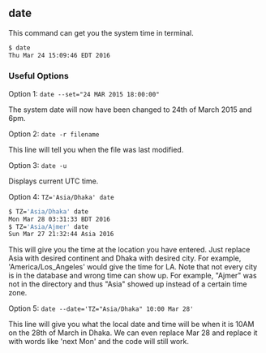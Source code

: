 ---
---

date
-------

This command can get you the system time in terminal.

~~~ bash
$ date
Thu Mar 24 15:09:46 EDT 2016
~~~

<!--more-->

### Useful Options

Option 1: `date --set="24 MAR 2015 18:00:00"`

The system date will now have been changed to 24th of March 2015 and 6pm.

Option 2: `date -r filename`

This line will  tell you when the file was last modified.

Option 3: `date -u`
 
Displays current UTC time.

Option 4: `TZ='Asia/Dhaka' date`

~~~ bash
$ TZ='Asia/Dhaka' date
Mon Mar 28 03:31:33 BDT 2016
$ TZ='Asia/Ajmer' date
Sun Mar 27 21:32:44 Asia 2016
~~~

This will give you the time at the location you have entered. Just replace Asia with desired continent and Dhaka with desired city. For example, 'America/Los_Angeles' would give the time for LA. Note that not every city is in the database and wrong time can show up. For example, "Ajmer" was not in the directory and thus "Asia" showed up instead of a certain time zone.

Option 5: `date --date='TZ="Asia/Dhaka" 10:00 Mar 28'`

This line will give you what the local date and time will be when it is 10AM on the 28th of March in Dhaka. We can even replace Mar 28 and replace it with words like 'next Mon' and the code will still work.

 
